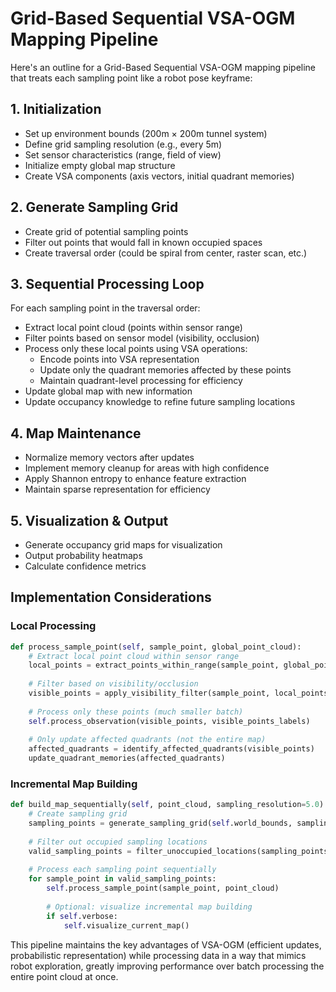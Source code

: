 # Grid-Based Sequential VSA-OGM Mapping Pipeline

Here's an outline for a Grid-Based Sequential VSA-OGM mapping pipeline that treats each sampling point like a robot pose keyframe:

## 1. Initialization
- Set up environment bounds (200m × 200m tunnel system)
- Define grid sampling resolution (e.g., every 5m)
- Set sensor characteristics (range, field of view)
- Initialize empty global map structure
- Create VSA components (axis vectors, initial quadrant memories)

## 2. Generate Sampling Grid
- Create grid of potential sampling points
- Filter out points that would fall in known occupied spaces
- Create traversal order (could be spiral from center, raster scan, etc.)

## 3. Sequential Processing Loop
For each sampling point in the traversal order:
  - Extract local point cloud (points within sensor range)
  - Filter points based on sensor model (visibility, occlusion)
  - Process only these local points using VSA operations:
    - Encode points into VSA representation
    - Update only the quadrant memories affected by these points
    - Maintain quadrant-level processing for efficiency
  - Update global map with new information
  - Update occupancy knowledge to refine future sampling locations

## 4. Map Maintenance
- Normalize memory vectors after updates
- Implement memory cleanup for areas with high confidence
- Apply Shannon entropy to enhance feature extraction
- Maintain sparse representation for efficiency

## 5. Visualization & Output
- Generate occupancy grid maps for visualization
- Output probability heatmaps
- Calculate confidence metrics

## Implementation Considerations

### Local Processing
```python
def process_sample_point(self, sample_point, global_point_cloud):
    # Extract local point cloud within sensor range
    local_points = extract_points_within_range(sample_point, global_point_cloud, self.sensor_range)
    
    # Filter based on visibility/occlusion
    visible_points = apply_visibility_filter(sample_point, local_points)
    
    # Process only these points (much smaller batch)
    self.process_observation(visible_points, visible_points_labels)
    
    # Only update affected quadrants (not the entire map)
    affected_quadrants = identify_affected_quadrants(visible_points)
    update_quadrant_memories(affected_quadrants)
```

### Incremental Map Building
```python
def build_map_sequentially(self, point_cloud, sampling_resolution=5.0):
    # Create sampling grid
    sampling_points = generate_sampling_grid(self.world_bounds, sampling_resolution)
    
    # Filter out occupied sampling locations
    valid_sampling_points = filter_unoccupied_locations(sampling_points, self.current_map)
    
    # Process each sampling point sequentially
    for sample_point in valid_sampling_points:
        self.process_sample_point(sample_point, point_cloud)
        
        # Optional: visualize incremental map building
        if self.verbose:
            self.visualize_current_map()
```

This pipeline maintains the key advantages of VSA-OGM (efficient updates, probabilistic representation) while processing data in a way that mimics robot exploration, greatly improving performance over batch processing the entire point cloud at once.